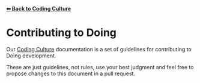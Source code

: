 **[⬅ Back to Coding Culture](README.md)**

# Contributing to Doing

Our [Coding Culture](https://github.com/doinginc/culture/blob/master/README.md) documentation is a set of guidelines for contributing to Doing development.

These are just guidelines, not rules, use your best judgment and feel free to propose changes to this document in a pull request.

